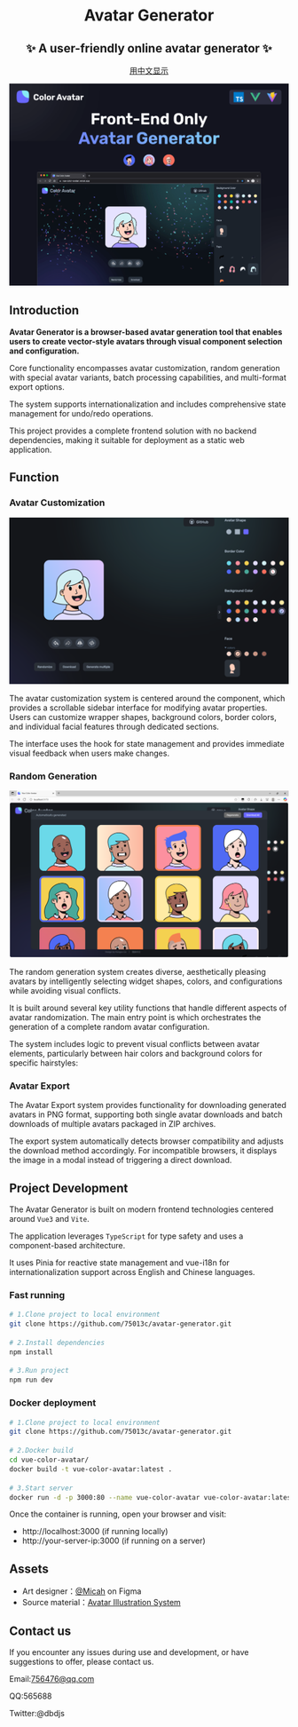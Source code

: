 <div align="center">
  <h1>Avatar Generator</h1>

  <h2>✨ A user-friendly online avatar generator ✨</h2>

[用中文显示](./README-CN.md)

</div>

<a href="#">
  <img src="./images/social-preview-1.png" alt="website-cover" />
</a>

## Introduction

**Avatar Generator is a browser-based avatar generation tool that enables users to create vector-style avatars through visual component selection and configuration.**

Core functionality encompasses avatar customization, random generation with special avatar variants, batch processing capabilities, and multi-format export options. 

The system supports internationalization and includes comprehensive state management for undo/redo operations.

This project provides a complete frontend solution with no backend dependencies, making it suitable for deployment as a static web application.

## Function

### Avatar Customization

<img src="./images/avatar-customization.png" alt="avatar-customization" />

The avatar customization system is centered around the component, which provides a scrollable sidebar interface for modifying avatar properties. Users can customize wrapper shapes, background colors, border colors, and individual facial features through dedicated sections.

The interface uses the hook for state management and provides immediate visual feedback when users make changes.

### Random Generation

<img src="./images/random-generation.png" alt="random-generation" />

The random generation system creates diverse, aesthetically pleasing avatars by intelligently selecting widget shapes, colors, and configurations while avoiding visual conflicts.

It is built around several key utility functions that handle different aspects of avatar randomization. The main entry point is which orchestrates the generation of a complete random avatar configuration.

The system includes logic to prevent visual conflicts between avatar elements, particularly between hair colors and background colors for specific hairstyles:

### Avatar Export

The Avatar Export system provides functionality for downloading generated avatars in PNG format, supporting both single avatar downloads and batch downloads of multiple avatars packaged in ZIP archives. 

The export system automatically detects browser compatibility and adjusts the download method accordingly. For incompatible browsers, it displays the image in a modal instead of triggering a direct download.

## Project Development

The Avatar Generator is built on modern frontend technologies centered around `Vue3` and `Vite`. 

The application leverages `TypeScript` for type safety and uses a component-based architecture.

It uses Pinia for reactive state management and vue-i18n for internationalization support across English and Chinese languages.

### Fast running

```sh
# 1.Clone project to local environment
git clone https://github.com/75013c/avatar-generator.git

# 2.Install dependencies
npm install

# 3.Run project
npm run dev
```

### Docker deployment

```sh
# 1.Clone project to local environment
git clone https://github.com/75013c/avatar-generator.git

# 2.Docker build
cd vue-color-avatar/
docker build -t vue-color-avatar:latest .

# 3.Start server
docker run -d -p 3000:80 --name vue-color-avatar vue-color-avatar:latest
```

Once the container is running, open your browser and visit:

- http://localhost:3000 (if running locally)
- http://your-server-ip:3000 (if running on a server)

## Assets

- Art designer：[@Micah](https://www.figma.com/@Micah) on Figma
- Source material：[Avatar Illustration System](https://www.figma.com/community/file/829741575478342595)

## Contact us

If you encounter any issues during use and development, or have suggestions to offer, please contact us.

Email:756476@qq.com

QQ:565688

Twitter:@dbdjs

